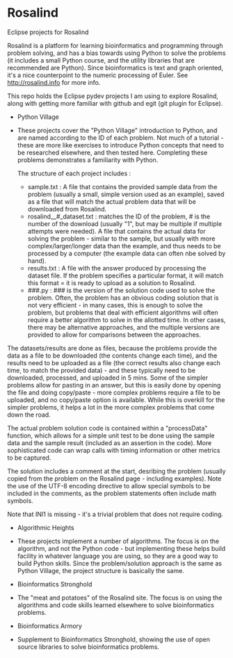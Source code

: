 # Rosalind
Eclipse projects for Rosalind

Rosalind is a platform for learning bioinformatics and programming through problem solving, and has a bias towards using Python to solve the problems (it includes a small Python course, and the utility libraries that are recommended are Python).  Since bioinformatics is text and graph oriented, it's a nice counterpoint to the numeric processing of Euler.  See http://rosalind.info for more info.

This repo holds the Eclipse pydev projects I am using to explore Rosalind, along with getting more familiar with github and egit (git plugin for Eclipse).

- Python Village
- These projects cover the "Python Village" introduction to Python, and are named according to the ID of each problem.  Not much of a tutorial - these are more like exercises to introduce Python concepts that need to be researched elsewhere, and then tested here.  Completing these problems demonstrates a familiarity with Python.

  The structure of each project includes :
  - sample.txt : A file that contains the provided sample data from the problem (usually a small, simple version used as an example), saved as a file that will match the actual problem data that will be downloaded from Rosalind.
  - rosalind_<ID>_#_dataset.txt : <ID> matches the ID of the problem, # is the number of the download (usually "1", but may be multiple if multiple attempts were needed).  A file that contains the actual data for solving the problem - similar to the sample, but usually with more complex/larger/longer data than the example, and thus needs to be processed by a computer (the example data can often nbe solved by hand).
  - results.txt : A file with the answer produced by processing the dataset file.  If the problem specifies a particular format, it will match this format = it is ready to upload as a solution to Rosalind.
  - ###.py : ### is the version of the solution code used to solve the problem.  Often, the problem has an obvious coding solution that is not very efficient - in many cases, this is enough to solve the problem, but problems that deal with efficient algorithms will often require a better algorithm to solve in the allotted time.  In other cases, there may be alternative approaches, and the multiple versions are provided to allow for comparisons between the approaches.

The datasets/results are done as files, because the problems provide the data as a file to be downloaded (the contents change each time), and the results need to be uploaded as a file (the correct results also change each time, to match the provided data) - and these typically need to be downloaded, processed, and uploaded in 5 mins.  Some of the simpler problems allow for pasting in an answer, but this is easily done by opening the file and doing copy/paste - more complex problems require a file to be uploaded, and no copy/paste option is available.  While this is overkill for the simpler problems, it helps a lot in the more complex problems that come down the road.

The actual problem solution code is contained within a "processData" function, which allows for a simple unit test to be done using the sample data and the sample result (included as an assertion in the code).  More sophisticated code can wrap calls with timing information or other metrics to be captured.

The solution includes a comment at the start, desribing the problem (usually copied from the problem on the Rosalind page - including examples).  Note the use of the UTF-8 encoding directive to allow special symbols to be included in the comments, as the problem statements often include math symbols.

Note that INI1 is missing - it's a trivial problem that does not require coding.

- Algorithmic Heights
- These projects implement a number of algorithms.  The focus is on the algorithm, and not the Python code - but implementing these helps build facility in whatever language you are using, so they are a good way to build Python skills.  Since the problem/solution approach is the same as Python Village, the project structure is basically the same.

- Bioinformatics Stronghold
- The "meat and potatoes" of the Rosalind site.  The focus is on using the algorithms and code skills learned elsewhere to solve bioinformatics problems.

- Bioinformatics Armory
- Supplement to Bioinformatics Stronghold, showing the use of open source libraries to solve bioinformatics problems.
